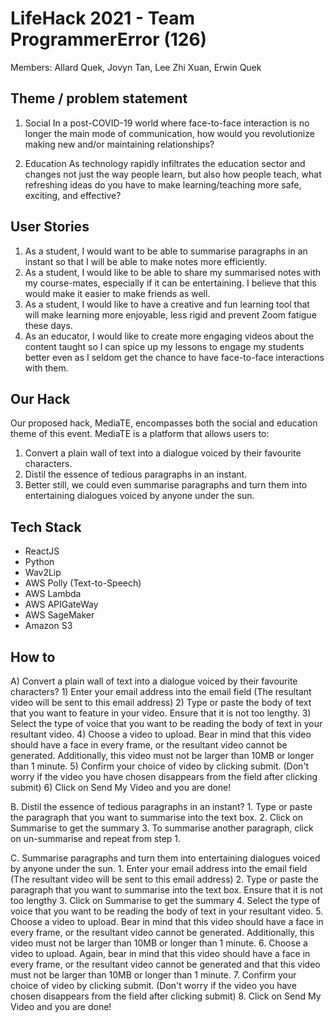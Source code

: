 # LifeHack 2021 - Team ProgrammerError (126)
Members: Allard Quek, Jovyn Tan, Lee Zhi Xuan, Erwin Quek


## Theme / problem statement

1. Social
In a post-COVID-19 world where face-to-face interaction is no longer the main mode of communication, how would you revolutionize making new and/or maintaining relationships?

2. Education
As technology rapidly infiltrates the education sector and changes not just the way people learn, but also how people teach, what refreshing ideas do you have to make learning/teaching more safe, exciting, and effective?

## User Stories

1. As a student, I would want to be able to summarise paragraphs in an instant so that I will be able to make notes more efficiently.
2. As a student, I would like to be able to share my summarised notes with my course-mates, especially if it can be entertaining. I believe that this would make it easier to make friends as well. 
3. As a student, I would like to have a creative and fun learning tool that will make learning more enjoyable, less rigid and prevent Zoom fatigue these days.
4. As an educator, I would like to create more engaging videos about the content taught so I can spice up my lessons to engage my students better even as I seldom get the chance to have face-to-face interactions with them. 

## Our Hack

Our proposed hack, MediaTE, encompasses both the social and education theme of this event. MediaTE is a platform that allows users to:

1. Convert a plain wall of text into a dialogue voiced by their favourite characters.
2. Distil the essence of tedious paragraphs in an instant.
3. Better still, we could even summarise paragraphs and turn them into entertaining dialogues voiced by anyone under the sun.

## Tech Stack

- ReactJS
- Python
- Wav2Lip
- AWS Polly (Text-to-Speech)
- AWS Lambda
- AWS APIGateWay
- AWS SageMaker
- Amazon S3

## How to

A) Convert a plain wall of text into a dialogue voiced by their favourite characters?
    1) Enter your email address into the email field (The resultant video will be sent to this email address)
    2) Type or paste the body of text that you want to feature in your video. Ensure that it is not too lengthy.
    3) Select the type of voice that you want to be reading the body of text in your resultant video.
    4) Choose a video to upload. Bear in mind that this video should have a face in every frame, or the resultant video cannot be generated. Additionally, this video must not be larger than 10MB or longer than 1 minute. 
    5) Confirm your choice of video by clicking submit. (Don't worry if the video you have chosen disappears from the field after clicking submit)
    6) Click on Send My Video and you are done!


B. Distil the essence of tedious paragraphs in an instant?
    1. Type or paste the paragraph that you want to summarise into the text box.
    2. Click on Summarise to get the summary
    3. To summarise another paragraph, click on un-summarise and repeat from step 1.


C. Summarise paragraphs and turn them into entertaining dialogues voiced by anyone under the sun.
    1. Enter your email address into the email field (The resultant video will be sent to this email address)
    2. Type or paste the paragraph that you want to summarise into the text box. Ensure that it is not too lengthy
    3. Click on Summarise to get the summary
    4. Select the type of voice that you want to be reading the body of text in your resultant video.
    5. Choose a video to upload. Bear in mind that this video should have a face in every frame, or the resultant video cannot be generated. Additionally, this video must not be larger than 10MB or longer than 1 minute.
    6. Choose a video to upload. Again, bear in mind that this video should have a face in every frame, or the resultant video cannot be generated and that this video must not be larger than 10MB or longer than 1 minute. 
    7. Confirm your choice of video by clicking submit. (Don't worry if the video you have chosen disappears from the field after clicking submit)
    8. Click on Send My Video and you are done!

